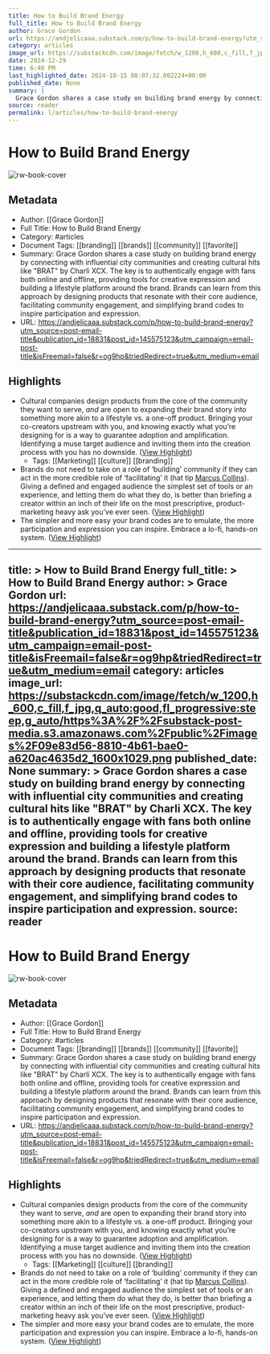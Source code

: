 ```yaml
---
title: How to Build Brand Energy
full_title: How to Build Brand Energy
author: Grace Gordon
url: https://andjelicaaa.substack.com/p/how-to-build-brand-energy?utm_source=post-email-title&publication_id=18831&post_id=145575123&utm_campaign=email-post-title&isFreemail=false&r=og9hp&triedRedirect=true&utm_medium=email
category: articles
image_url: https://substackcdn.com/image/fetch/w_1200,h_600,c_fill,f_jpg,q_auto:good,fl_progressive:steep,g_auto/https%3A%2F%2Fsubstack-post-media.s3.amazonaws.com%2Fpublic%2Fimages%2F09e83d56-8810-4b61-bae0-a620ac4635d2_1600x1029.png
date: 2024-12-29
time: 6:40 PM
last_highlighted_date: 2024-10-15 08:07:32.002224+00:00
published_date: None
summary: |
  Grace Gordon shares a case study on building brand energy by connecting with influential city communities and creating cultural hits like "BRAT" by Charli XCX. The key is to authentically engage with fans both online and offline, providing tools for creative expression and building a lifestyle platform around the brand. Brands can learn from this approach by designing products that resonate with their core audience, facilitating community engagement, and simplifying brand codes to inspire participation and expression.
source: reader
permalink: l/articles/how-to-build-brand-energy
---
```

# How to Build Brand Energy

![rw-book-cover](https://substackcdn.com/image/fetch/w_1200,h_600,c_fill,f_jpg,q_auto:good,fl_progressive:steep,g_auto/https%3A%2F%2Fsubstack-post-media.s3.amazonaws.com%2Fpublic%2Fimages%2F09e83d56-8810-4b61-bae0-a620ac4635d2_1600x1029.png)

## Metadata
- Author: [[Grace Gordon]]
- Full Title: How to Build Brand Energy
- Category: #articles
- Document Tags: [[branding]] [[brands]] [[community]] [[favorite]] 
- Summary: Grace Gordon shares a case study on building brand energy by connecting with influential city communities and creating cultural hits like "BRAT" by Charli XCX. The key is to authentically engage with fans both online and offline, providing tools for creative expression and building a lifestyle platform around the brand. Brands can learn from this approach by designing products that resonate with their core audience, facilitating community engagement, and simplifying brand codes to inspire participation and expression.
- URL: https://andjelicaaa.substack.com/p/how-to-build-brand-energy?utm_source=post-email-title&publication_id=18831&post_id=145575123&utm_campaign=email-post-title&isFreemail=false&r=og9hp&triedRedirect=true&utm_medium=email

## Highlights
- Cultural companies design products from the core of the community they want to serve, *and* are open to expanding their brand story into something more akin to a lifestyle vs. a one-off product. Bringing your co-creators upstream with you, and knowing exactly what you’re designing for is a way to guarantee adoption and amplification. Identifying a muse target audience and inviting them into the creation process with you has no downside. ([View Highlight](https://read.readwise.io/read/01j0axaxy7nd44cn5fnwxhn5fq))
    - Tags: [[Marketing]] [[culture]] [[branding]] 
- Brands do not need to take on a role of ‘building’ community if they can act in the more credible role of ‘facilitating’ it (hat tip [Marcus Collins](https://www.instagram.com/p/C8DDlm4PjId/)). Giving a defined and engaged audience the simplest set of tools or an experience, and letting them do what they do, is better than briefing a creator within an inch of their life on the most prescriptive, product-marketing heavy ask you’ve ever seen. ([View Highlight](https://read.readwise.io/read/01j0axb9kfdjx15h4tzkgb8nqj))
- The simpler and more easy your brand codes are to emulate, the more participation and expression you can inspire. Embrace a lo-fi, hands-on system. ([View Highlight](https://read.readwise.io/read/01j0axbgypqsxaqzn2dydp0yf1))


---
title: >
  How to Build Brand Energy
full_title: >
  How to Build Brand Energy
author: >
  Grace Gordon
url: https://andjelicaaa.substack.com/p/how-to-build-brand-energy?utm_source=post-email-title&publication_id=18831&post_id=145575123&utm_campaign=email-post-title&isFreemail=false&r=og9hp&triedRedirect=true&utm_medium=email
category: articles
image_url: https://substackcdn.com/image/fetch/w_1200,h_600,c_fill,f_jpg,q_auto:good,fl_progressive:steep,g_auto/https%3A%2F%2Fsubstack-post-media.s3.amazonaws.com%2Fpublic%2Fimages%2F09e83d56-8810-4b61-bae0-a620ac4635d2_1600x1029.png
published_date: None
summary: >
  Grace Gordon shares a case study on building brand energy by connecting with influential city communities and creating cultural hits like "BRAT" by Charli XCX. The key is to authentically engage with fans both online and offline, providing tools for creative expression and building a lifestyle platform around the brand. Brands can learn from this approach by designing products that resonate with their core audience, facilitating community engagement, and simplifying brand codes to inspire participation and expression.
source: reader
---
# How to Build Brand Energy

![rw-book-cover](https://substackcdn.com/image/fetch/w_1200,h_600,c_fill,f_jpg,q_auto:good,fl_progressive:steep,g_auto/https%3A%2F%2Fsubstack-post-media.s3.amazonaws.com%2Fpublic%2Fimages%2F09e83d56-8810-4b61-bae0-a620ac4635d2_1600x1029.png)

## Metadata
- Author: [[Grace Gordon]]
- Full Title: How to Build Brand Energy
- Category: #articles
- Document Tags: [[branding]] [[brands]] [[community]] [[favorite]] 
- Summary: Grace Gordon shares a case study on building brand energy by connecting with influential city communities and creating cultural hits like "BRAT" by Charli XCX. The key is to authentically engage with fans both online and offline, providing tools for creative expression and building a lifestyle platform around the brand. Brands can learn from this approach by designing products that resonate with their core audience, facilitating community engagement, and simplifying brand codes to inspire participation and expression.
- URL: https://andjelicaaa.substack.com/p/how-to-build-brand-energy?utm_source=post-email-title&publication_id=18831&post_id=145575123&utm_campaign=email-post-title&isFreemail=false&r=og9hp&triedRedirect=true&utm_medium=email

## Highlights
- Cultural companies design products from the core of the community they want to serve, *and* are open to expanding their brand story into something more akin to a lifestyle vs. a one-off product. Bringing your co-creators upstream with you, and knowing exactly what you’re designing for is a way to guarantee adoption and amplification. Identifying a muse target audience and inviting them into the creation process with you has no downside. ([View Highlight](https://read.readwise.io/read/01j0axaxy7nd44cn5fnwxhn5fq))
    - Tags: [[Marketing]] [[culture]] [[branding]] 
- Brands do not need to take on a role of ‘building’ community if they can act in the more credible role of ‘facilitating’ it (hat tip [Marcus Collins](https://www.instagram.com/p/C8DDlm4PjId/)). Giving a defined and engaged audience the simplest set of tools or an experience, and letting them do what they do, is better than briefing a creator within an inch of their life on the most prescriptive, product-marketing heavy ask you’ve ever seen. ([View Highlight](https://read.readwise.io/read/01j0axb9kfdjx15h4tzkgb8nqj))
- The simpler and more easy your brand codes are to emulate, the more participation and expression you can inspire. Embrace a lo-fi, hands-on system. ([View Highlight](https://read.readwise.io/read/01j0axbgypqsxaqzn2dydp0yf1))


